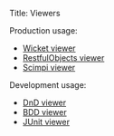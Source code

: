 Title: Viewers

Production usage:

- [Wicket viewer](wicket/about.html)
- [RestfulObjects viewer](restfulobjects/about.html)
- [Scimpi viewer](scimpi/about.html)

Development usage:

- [DnD viewer](dnd/about.html)
- [BDD viewer](bdd/about.html)
- [JUnit viewer](junit/about.html)
